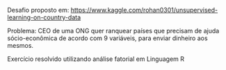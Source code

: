 Desafio proposto em: https://www.kaggle.com/rohan0301/unsupervised-learning-on-country-data

Problema: CEO de uma ONG quer ranquear países que precisam de ajuda sócio-econômica de acordo com 9 variáveis,
para enviar dinheiro aos mesmos.

Exercício resolvido utilizando análise fatorial em Linguagem R
